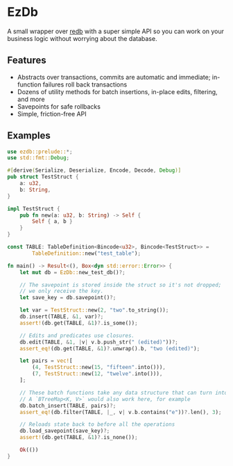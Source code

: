 # EzDb

A small wrapper over [redb](https://crates.io/crates/redb) with a super simple API so you can work on your business logic without worrying about the database.

## Features

- Abstracts over transactions, commits are automatic and immediate; in-function failures roll back transactions
- Dozens of utility methods for batch insertions, in-place edits, filtering, and more
- Savepoints for safe rollbacks
- Simple, friction-free API

## Examples

```rust
use ezdb::prelude::*;
use std::fmt::Debug;

#[derive(Serialize, Deserialize, Encode, Decode, Debug)]
pub struct TestStruct {
    a: u32,
    b: String,
}

impl TestStruct {
    pub fn new(a: u32, b: String) -> Self {
        Self { a, b }
    }
}

const TABLE: TableDefinition<Bincode<u32>, Bincode<TestStruct>> =
        TableDefinition::new("test_table");

fn main() -> Result<(), Box<dyn std::error::Error>> {
    let mut db = EzDb::new_test_db()?;

    // The savepoint is stored inside the struct so it's not dropped;
    // we only receive the key.
    let save_key = db.savepoint()?;

    let var = TestStruct::new(2, "two".to_string());
    db.insert(TABLE, &1, var)?;
    assert!(db.get(TABLE, &1)?.is_some());

    // Edits and predicates use closures.
    db.edit(TABLE, &1, |v| v.b.push_str(" (edited)"))?;
    assert_eq!(db.get(TABLE, &1)?.unwrap().b, "two (edited)");

    let pairs = vec![
        (4, TestStruct::new(15, "fifteen".into())),
        (7, TestStruct::new(12, "twelve".into())),
    ];

    // These batch functions take any data structure that can turn into an iter over `(K, V)`
    // A `BTreeMap<K, V>` would also work here, for example
    db.batch_insert(TABLE, pairs)?;
    assert_eq!(db.filter(TABLE, |_, v| v.b.contains("e"))?.len(), 3);

    // Reloads state back to before all the operations
    db.load_savepoint(save_key)?;
    assert!(db.get(TABLE, &1)?.is_none());

    Ok(())
}
```
